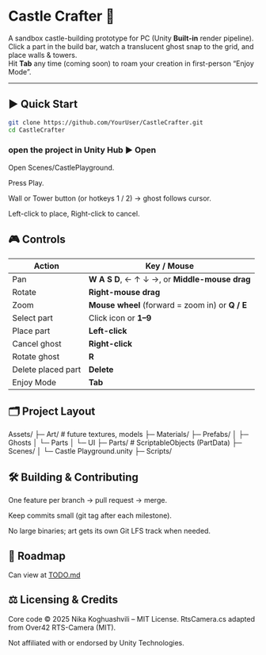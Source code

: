 # Castle Crafter 🏰
A sandbox castle-building prototype for PC (Unity **Built-in** render pipeline).  
Click a part in the build bar, watch a translucent ghost snap to the grid, and place walls & towers.  
Hit **Tab** any time (coming soon) to roam your creation in first-person “Enjoy Mode”.

---

## ▶️ Quick Start

```bash
git clone https://github.com/YourUser/CastleCrafter.git
cd CastleCrafter
```

### open the project in Unity Hub ► Open
Open Scenes/CastlePlayground.

Press Play.

Wall or Tower button (or hotkeys 1 / 2) → ghost follows cursor.

Left-click to place, Right-click to cancel.

## 🎮 Controls

| Action                          | Key / Mouse                                      |
| ------------------------------- | ------------------------------------------------ |
| Pan                             | **W A S D**, ← ↑ ↓ →, or **Middle-mouse drag**   |
| Rotate                          | **Right-mouse drag**                             |
| Zoom                            | **Mouse wheel** (forward = zoom in) or **Q / E** |
| Select part                     | Click icon or **1–9**                            |
| Place part                      | **Left-click**                                   |
| Cancel ghost                    | **Right-click**                                  |
|  Rotate ghost                   | **R**                                            |
|  Delete placed part             | **Delete**                                       |
|  Enjoy Mode                     | **Tab**                                          |

## 🗂️ Project Layout

Assets/
├─ Art/            # future textures, models
├─ Materials/
├─ Prefabs/
│   ├─ Ghosts
│   └─ Parts
│   └─ UI
├─ Parts/          # ScriptableObjects (PartData)
├─ Scenes/
│   └─ Castle Playground.unity
├─ Scripts/

## 🛠️ Building & Contributing

One feature per branch → pull request → merge.

Keep commits small (git tag after each milestone).

No large binaries; art gets its own Git LFS track when needed.

## 📅 Roadmap

Can view at [TODO.md](TODO.md)

## ⚖️ Licensing & Credits

Core code © 2025 Nika Koghuashvili – MIT License.
RtsCamera.cs adapted from Over42 RTS-Camera (MIT).

Not affiliated with or endorsed by Unity Technologies.
